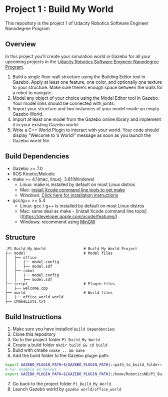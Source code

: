 # Project 1 : Build My World
This repository is the project 1 of Udacity Robotics Software Engineer Nanodegree Program

## Overview
In this project you'll create your simulation world in Gazebo for all your upcoming projects in the [Udacity Robotics Software Engineer Nanodegree Program](https://www.udacity.com/course/robotics-software-engineer--nd209).

1. Build a single floor wall structure using the Building Editor tool in Gazebo. Apply at least one feature, one color, and optionally one texture to your structure. Make sure there's enough space between the walls for a robot to navigate.
2. Model any object of your choice using the Model Editor tool in Gazebo. Your model links should be connected with joints.
3. Import your structure and two instances of your model inside an empty Gazebo World.
4. Import at least one model from the Gazebo online library and implement it in your existing Gazebo world.
5. Write a C++ World Plugin to interact with your world. Your code should display “Welcome to ’s World!” message as soon as you launch the Gazebo world file.

## Build Dependencies  
* Gazebo >= 7.0  
* ROS Kinetic/Melodic  
* make >= 4.1(mac, linux), 3.81(Windows)
  * Linux: make is installed by default on most Linux distros
  * Mac: [install Xcode command line tools to get make](https://developer.apple.com/xcode/features/)
  * Windows: [Click here for installation instructions](http://gnuwin32.sourceforge.net/packages/make.htm)
* gcc/g++ >= 5.4
  * Linux: gcc / g++ is installed by default on most Linux distros
  * Mac: same deal as make - [install Xcode command line tools]((https://developer.apple.com/xcode/features/)
  * Windows: recommend using [MinGW](http://www.mingw.org/)

## Structure
```
.P1_Build_My_World                 # Build My World Project 
├── model                          # Model files 
│   ├── office
│   │   ├── model.config
│   │   ├── model.sdf
│   ├── robot
│   │   ├── model.config
│   │   ├── model.sdf
├── script                         # Plugin files 
│   ├── welcome.cpp
├── world                          # World files
│   ├── office_world.world
├── CMakeLists.txt
```

## Build Instructions
1. Make sure you have installed `Build Dependencies`:
2. Clone this repository
3. Go to the project folder `P1_Build_My_World`
4. Create a build folder `mkdir build && cd build`
5. Build with cmake `cmake .. && make`
6. Add the build folder to the Gazebo plugin path: 
```bash
export GAZEBO_PLUGIN_PATH=${GAZEBO_PLUGIN_PATH}:<path_to_build_folder>
# For example as belows : 
export GAZEBO_PLUGIN_PATH=${GAZEBO_PLUGIN_PATH}:/home/RoboticsND/P1_Build_My_World/build
```
7. Go back to the project folder `P1_Build_My_World`
8. Launch Gazebo world by `gazebo world/office_world`
